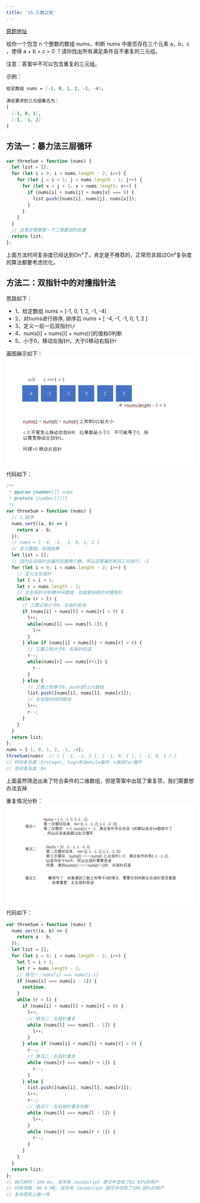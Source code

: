 ```yaml
---
title: '15.三数之和'
---
```

[原题地址](https://leetcode-cn.com/problems/3sum/)

给你一个包含 n 个整数的数组 nums，判断 nums 中是否存在三个元素 a，b，c ，使得 a + b + c = 0 ？请你找出所有满足条件且不重复的三元组。

注意：答案中不可以包含重复的三元组。

示例：
```md
给定数组 nums = [-1, 0, 1, 2, -1, -4]，

满足要求的三元组集合为：
[
  [-1, 0, 1],
  [-1, -1, 2]
]
```
## 方法一：暴力法三层循环
```js
var threeSum = function (nums) {
  let list = [];
  for (let i = 0; i < nums.length - 2; i++) {
    for (let j = i + 1; j < nums.length - 1; j++) {
      for (let x = j + 1; x < nums.length; x++) {
        if (nums[i] + nums[j] + nums[x] === 0) {
          list.push([nums[i], nums[j], nums[x]]);
        }
      }
    }
  }
  // 这里还需要做一下二维数组的去重
  return list;
};
```
上面方法时间复杂度已经达到On³了，肯定是不推荐的，正常而言超过On²复杂度的算法都要考虑优化。

## 方法二：双指针中的对撞指针法
思路如下：
- 1、给定数组 nums = [-1, 0, 1, 2, -1, -4]
- 2、对nums进行排序, 排序后 nums = [ -4, -1, -1, 0, 1, 2 ]
- 3、定义一前一后双指针l,r
- 4、nums[i] + nums[l] + nums[r]的值和0判断
- 5、小于0，移动左指针l，大于0移动右指针r

画图展示如下：<br/>
![三数之和1](../image/15.three_num.png)

代码如下：
```js
/**
 * @param {number[]} nums
 * @return {number[][]}
 */
var threeSum = function (nums) {
  // 1.排序
  nums.sort((a, b) => {
    return a - b;
  });
  // nums = [ -4, -1, -1, 0, 1, 2 ]
  // 定义数组，存放结果
  let list = [];
  // 因为左右指针会遍历后面两个数，所以这里遍历到后三位就行，-2
  for (let i = 0; i < nums.length - 2; i++) {
    // 定义左右指针
    let l = i + 1;
    let r = nums.length - 1;
    // 左右指针分别像中间靠拢，也就是俗称的对撞指针
    while (r > l) {
      // 三数之和小于0，左指针前进
      if (nums[i] + nums[l] + nums[r] < 0) {
        l++;
        while(nums[l] === nums[l-1]) {
          l++
        }
      } else if (nums[i] + nums[l] + nums[r] > 0) {
        // 三数之和大于0，右指针后退
        r--;
        while(nums[r] === nums[r+1]) {
          r--
        }
      } else {
        // 三数之和等于0，push进list数组
        list.push([nums[i], nums[l], nums[r]]);
        // 左右指针同时移动
        l++;
        r--;
      }
    }
  }
  return list;
};
nums = [-1, 0, 1, 2, -1, -4];
threeSum(nums)  // [ [ -1, -1, 2 ], [ -1, 0, 1 ], [ -1, 0, 1 ] ]
// 时间复杂度：O(nlogn), logn来自while循环，n来自for循环
// 空间复杂度：On
```
上面虽然筛选出来了符合条件的二维数组，但是答案中出现了重复项，我们需要想办法去掉

重复情况分析：<br/>
![15threeSum2](../image/15threeSum2.png)

代码如下：
```js
var threeSum = function (nums) {
  nums.sort((a, b) => {
    return a - b;
  });
  let list = [];
  for (let i = 0; i < nums.length - 2; i++) {
    let l = i + 1;
    let r = nums.length - 1;
    // 情况一：nums[i] === nums[i-1]
    if (nums[i] === nums[i - 1]) {
      continue;
    }
    while (r > l) {
      if (nums[i] + nums[l] + nums[r] < 0) {
        l++;
        // 情况二：左指针重复
        while (nums[l] === nums[l - 1]) {
          l++;
        }
      } else if (nums[i] + nums[l] + nums[r] > 0) {
        r--;
        // 情况二：右指针重复
        while (nums[r] === nums[r + 1]) {
          r--;
        }
      } else {
        list.push([nums[i], nums[l], nums[r]]);
        l++;
        r--;
        // 情况三：左右指针重复判断
        while (nums[l] === nums[l - 1]) {
          l++;
        }
        while (nums[r] === nums[r + 1]) {
          r--;
        }
      }
    }
  }
  return list;
};
// 执行用时：184 ms, 在所有 JavaScript 提交中击败了62.03%的用户
// 内存消耗：46.4 MB, 在所有 JavaScript 提交中击败了100.00%的用户
// 复杂度和上面一样
```